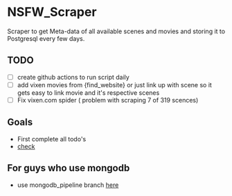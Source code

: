# NSFW_Scraper
Scraper to get Meta-data of all available scenes and movies and storing it to Postgresql every few days.

## TODO
- [ ] create github actions to run script daily
- [ ] add vixen movies from {find_website} or just link up with scene so it gets easy to link movie and it's respective scenes
- [ ] Fix vixen.com spider ( problem with scraping 7 of 319 scences)

## Goals
- First complete all todo's
- [check](https://www.writeurl.com/text/dxuu42cgxbhikxcpt62u/muflr3x9oygl98cm7skz)

## For guys who use mongodb
- use mongodb_pipeline branch [here](https://github.com/nsfwapp/NSFW_Scraper/tree/mongo-atlas_Pipeline)
